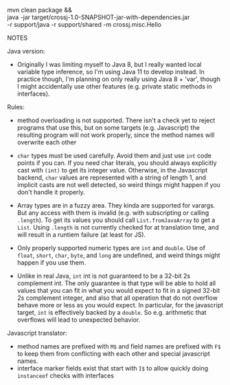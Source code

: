 mvn clean package && \
    java -jar target/crossj-1.0-SNAPSHOT-jar-with-dependencies.jar \
    -r support/java -r support/shared -m crossj.misc.Hello

NOTES

Java version:

* Originally I was limiting myself to Java 8, but I really wanted local variable type
    inference, so I'm using Java 11 to develop instead. In practice though, I'm
    planning on only really using Java 8 + 'var', though I might accidentally use
    other features (e.g. private static methods in interfaces).

Rules:
* method overloading is not supported. There isn't a check yet
    to reject programs that use this, but on some targets (e.g. Javascript)
    the resulting program will not work properly, since the method names
    will overwrite each other

* `char` types must be used carefully. Avoid them and just use `int` code points if you can.
    If you need char literals, you should always explicitly cast with `(int)` to get its
    integer value. Otherwise, in the Javascript backend, `char` values are represented
    with a string of length 1, and implicit casts are not well detected, so weird things might
    happen if you don't handle it properly.

* Array types are in a fuzzy area. They kinda are supported for varargs. But any access
    with them is invalid (e.g. with subscripting or calling `.length`). To get its values
    you should call `List.fromJavaArray` to get a `List`.
    Using `.length` is not currently checked for at translation time, and will result
    in a runtiem failure (at least for JS).

* Only properly supported numeric types are `int` and `double`. Use of `float`, `short`,
    `char`, `byte`, and `long` are undefined, and weird things might happen if you use them.

* Unlike in real Java, `int` int is not guaranteed to be a 32-bit 2s complement int.
    The only guarantee is that type will be able to hold all values that you can fit in
    what you would expect to fit in a signed 32-bit 2s complement integer, and also
    that all operation that do not overflow behave more or less as you would expect.
    In particular, for the javascript target, `int` is effectively backed by a `double`.
    So e.g. arithmetic that overflows will lead to unexpected behavior.

Javascript translator:

* method names are prefixed with `M$` and field names are prefixed with
    `F$` to keep them from conflicting with each other and special
    javascript names.
* interface marker fields exist that start with `I$` to allow quickly
    doing `instanceof` checks with interfaces
